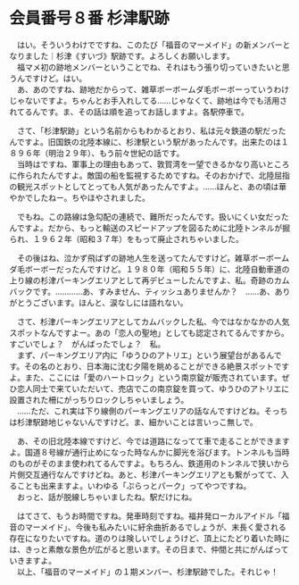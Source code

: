 # 会員番号８番 杉津駅跡

　はい。そういうわけでですね、このたび「福音のマーメイド」の新メンバーとなりました｜杉津《すいづ》駅跡です。よろしくお願いします。  
　福マメ初の跡地メンバーということでね、それはもう張り切っていきたいと思うんですけど。はい。  
　あ、あのですね、跡地だからって、雑草ボーボームダ毛ボーボーっていうわけじゃないですよ。ちゃんとお手入れしてる……じゃなくて、跡地は今でも活用されてるんです。ま、その話は順を追ってお話しますよ。各駅停車で。

　さて、「杉津駅跡」という名前からもわかるとおり、私は元々鉄道の駅だったんですよ。旧国鉄の北陸本線に、杉津駅という駅があったんです。出来たのは１８９６年（明治２９年）、もう前々世紀の話です。  
　当時はですね、軍事上の理由もあって、敦賀湾を一望できるかなり高いところに作られたんですよ。敵国の船を監視するためですね。そのおかげで、北陸屈指の観光スポットとしてとっても人気があったんですよ。……ほんと、あの頃は華やかでしたねー。ちやほやされました。

　でもね。この路線は急勾配の連続で、難所だったんです。扱いにくい女だったんですよ。だから、もっと輸送のスピードアップを図るために北陸トンネルが掘られ、１９６２年（昭和３７年）をもって廃止されちゃいました。

　その後はね、泣かず飛ばずの跡地人生を送ってたんですけど。雑草ボーボームダ毛ボーボーだったんですけど。１９８０年（昭和５５年）に、北陸自動車道の上り線の杉津パーキングエリアとして再デビューしたんですよ、私。奇跡のカムバックです。…………あ、すみません、ティッシュありませんか？　……あ、ありがとうございます。ほんと、涙なしには語れない。

　さて、杉津パーキングエリアとしてカムバックした私、今ではなかなかの人気スポットなんですよー。あの「恋人の聖地」としても認定されてるんですから。すごいでしょ？　がんばったでしょ？　私。  
　まず、パーキングエリア内に「ゆうひのアトリエ」という展望台があるんです。その名のとおり、日本海に沈む夕陽を眺めることができる絶景スポットですよ。また、ここには「愛のハートロック」という南京錠が販売されています。ぜひ恋人同士で来ていただいて、売店でこの南京錠を買って、ゆうひのアトリエに設置された柵にがっちりロックしちゃいましょう。  
　……ただ、これ実は下り線側のパーキングエリアの話なんですけどね。そっちは杉津駅跡地じゃないんですけど。ま、細かいことは言いっこ無しで。

　あ、その旧北陸本線ですけど、今では道路になってて車で走ることができますよ。国道８号線が通行止めになった時なんかに脚光を浴びます。トンネルも当時のものがそのまま使われてるんですよ。もちろん、鉄道用のトンネルで狭いから片側交互通行なんですけどね。あと、杉津パーキングエリアとも繋がってて、入ることも出来ますよ。いわゆる「ぷらっとパーク」ってやつですね。  
　おっと、話が脱線しちゃいましたね。駅だけにね。

　はてさて、もうお時間ですね。発車時刻ですね。福井発ローカルアイドル「福音のマーメイド」、今後も私みたいに紆余曲折あるでしょうが、末長く愛される存在になりたいですね。道のりは険しいでしょうけど、頂上にたどり着いた時には、きっと素敵な景色が広がると思います。その日まで、仲間と共にがんばっていきますよ。  
　以上、「福音のマーメイド」の１期メンバー、杉津駅跡でした。それじゃ！